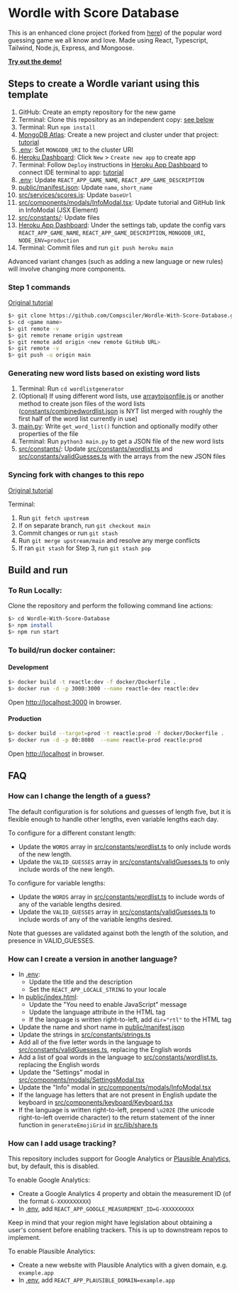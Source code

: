 # Wordle with Score Database

This is an enhanced clone project (forked from [here](https://github.com/cwackerfuss/react-wordle)) of the popular word guessing game we all know and love. Made using React, Typescript, Tailwind, Node.js, Express, and Mongoose.

[**Try out the demo!**](https://wordle-with-score-database.herokuapp.com/)

## Steps to create a Wordle variant using this template

1. GitHub: Create an empty repository for the new game
2. Terminal: Clone this repository as an independent copy: [see below](#step-1-commands)
3. Terminal: Run `npm install`
4. [MongoDB Atlas](https://cloud.mongodb.com/): Create a new project and cluster under that project: [tutorial](https://www.freecodecamp.org/news/get-started-with-mongodb-atlas/)
5. [.env](.env): Set `MONGODB_URI` to the cluster URI
6. [Heroku Dashboard](https://dashboard.heroku.com/): Click `New` > `Create new app` to create app
7. Terminal: Follow `Deploy` instructions in [Heroku App Dashboard](https://dashboard.heroku.com/) to connect IDE terminal to app: [tutorial](https://devcenter.heroku.com/articles/git#create-a-heroku-remote)
8. [.env](.env): Update `REACT_APP_GAME_NAME`, `REACT_APP_GAME_DESCRIPTION`
9. [public/manifest.json](public/manifest.json): Update `name`, `short_name`
10. [src/services/scores.js](src/services/scores.js): Update `baseUrl`
11. [src/components/modals/InfoModal.tsx](src/components/modals/InfoModal.tsx): Update tutorial and GitHub link in InfoModal (JSX Element) 
12. [src/constants/](src/constants/): Update files
13. [Heroku App Dashboard](https://dashboard.heroku.com/): Under the settings tab, update the config vars `REACT_APP_GAME_NAME`, `REACT_APP_GAME_DESCRIPTION`, `MONGODB_URI`, `NODE_ENV=production`
14. Terminal: Commit files and run `git push heroku main`

Advanced variant changes (such as adding a new language or new rules) will involve changing more components.

### Step 1 commands

[Original tutorial](https://handong1587.github.io/linux_study/2015/12/18/create-multi-forks.html)
```bash
$> git clone https://github.com/Compsciler/Wordle-With-Score-Database.git <game name>
$> cd <game name>
$> git remote -v
$> git remote rename origin upstream
$> git remote add origin <new remote GitHub URL>
$> git remote -v
$> git push -u origin main
```

### Generating new word lists based on existing word lists

1. Terminal: Run `cd wordlistgenerator`
2. (Optional) If using different word lists, use [arraytojsonfile.js](wordlistgenerator/arraytojsonfile.js) or another method to create json files of the word lists ([constants/combinedwordlist.json](wordlistgenerator/constants/combinedwordlist.json) is NYT list merged with roughly the first half of the word list currently in use)
3. [main.py](wordlistgenerator/main.py): Write `get_word_list()` function and optionally modify other properties of the file
4. Terminal: Run `python3 main.py` to get a JSON file of the new word lists
5. [src/constants/](src/constants/): Update [src/constants/wordlist.ts](src/constants/wordlist.ts) and [src/constants/validGuesses.ts](src/constants/validGuesses.ts) with the arrays from the new JSON files

### Syncing fork with changes to this repo

[Original tutorial](https://docs.github.com/en/pull-requests/collaborating-with-pull-requests/working-with-forks/syncing-a-fork)

Terminal:
1. Run `git fetch upstream`
2. If on separate branch, run `git checkout main`
3. Commit changes or run `git stash`
4. Run `git merge upstream/main` and resolve any merge conflicts
5. If ran `git stash` for Step 3, run `git stash pop`


## Build and run

### To Run Locally:

Clone the repository and perform the following command line actions:

```bash
$> cd Wordle-With-Score-Database
$> npm install
$> npm run start
```

### To build/run docker container:

#### Development

```bash
$> docker build -t reactle:dev -f docker/Dockerfile .
$> docker run -d -p 3000:3000 --name reactle-dev reactle:dev
```

Open [http://localhost:3000](http://localhost:3000) in browser.

#### Production

```bash
$> docker build --target=prod -t reactle:prod -f docker/Dockerfile .
$> docker run -d -p 80:8080  --name reactle-prod reactle:prod
```

Open [http://localhost](http://localhost) in browser.


## FAQ

### How can I change the length of a guess?

The default configuration is for solutions and guesses of length five, but it is flexible enough to handle other lengths, even variable lengths each day.

To configure for a different constant length:

- Update the `WORDS` array in [src/constants/wordlist.ts](src/constants/wordlist.ts) to only include words of the new length.
- Update the `VALID_GUESSES` array in [src/constants/validGuesses.ts](src/constants/validGuesses.ts) to only include words of the new length.

To configure for variable lengths:

- Update the `WORDS` array in [src/constants/wordlist.ts](src/constants/wordlist.ts) to include words of any of the variable lengths desired.
- Update the `VALID_GUESSES` array in [src/constants/validGuesses.ts](src/constants/validGuesses.ts) to include words of any of the variable lengths desired.

Note that guesses are validated against both the length of the solution, and presence in VALID_GUESSES.

### How can I create a version in another language?

- In [.env](.env):
  - Update the title and the description
  - Set the `REACT_APP_LOCALE_STRING` to your locale
- In [public/index.html](public/index.html):
  - Update the "You need to enable JavaScript" message
  - Update the language attribute in the HTML tag
  - If the language is written right-to-left, add `dir="rtl"` to the HTML tag
- Update the name and short name in [public/manifest.json](public/manifest.json)
- Update the strings in [src/constants/strings.ts](src/constants/strings.ts)
- Add all of the five letter words in the language to [src/constants/validGuesses.ts](src/constants/validGuesses.ts), replacing the English words
- Add a list of goal words in the language to [src/constants/wordlist.ts](src/constants/wordlist.ts), replacing the English words
- Update the "Settings" modal in [src/components/modals/SettingsModal.tsx](src/components/modals/SettingsModal.tsx)
- Update the "Info" modal in [src/components/modals/InfoModal.tsx](src/components/modals/InfoModal.tsx)
- If the language has letters that are not present in English update the keyboard in [src/components/keyboard/Keyboard.tsx](src/components/keyboard/Keyboard.tsx)
- If the language is written right-to-left, prepend `\u202E` (the unicode right-to-left override character) to the return statement of the inner function in `generateEmojiGrid` in [src/lib/share.ts](src/lib/share.ts)

### How can I add usage tracking?

This repository includes support for Google Analytics or [Plausible Analytics](https://plausible.io), but, by default, this is disabled.

To enable Google Analytics:

- Create a Google Analytics 4 property and obtain the measurement ID (of the format `G-XXXXXXXXXX`)
- In [.env](.env), add `REACT_APP_GOOGLE_MEASUREMENT_ID=G-XXXXXXXXXX`

Keep in mind that your region might have legislation about obtaining a user's consent before enabling trackers. This is up to downstream repos to implement.

To enable Plausible Analytics:

- Create a new website with Plausible Analytics with a given domain, e.g. `example.app`
- In [.env](.env), add `REACT_APP_PLAUSIBLE_DOMAIN=example.app`
